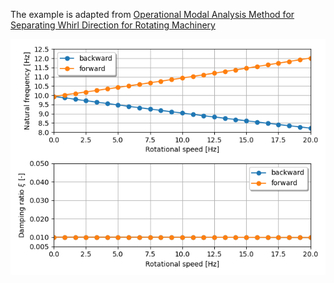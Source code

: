 The example is adapted from [Operational Modal Analysis Method for Separating Whirl Direction for Rotating Machinery](https://dx.doi.org/10.2139/ssrn.4753499)

![Campbell diagram](Campbell_diagram.png)
